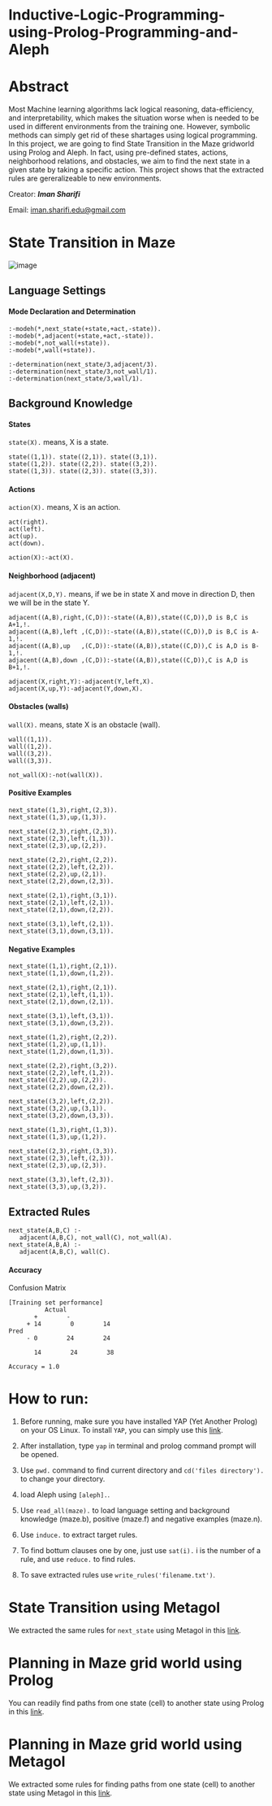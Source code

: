 # Inductive-Logic-Programming-using-Prolog-Programming-and-Aleph

# Abstract

Most Machine learning algorithms lack logical reasoning, data-efficiency, and interpretability, which makes the situation worse when is needed to be used in different environments from the training one. However, symbolic methods can simply get rid of these shartages using logical programming. In this project, we are going to find State Transition in the Maze gridworld using Prolog and Aleph. In fact, using pre-defined states, actions, neighborhood relations, and obstacles, we aim to find the next state in a given state by taking a specific action. This project shows that the extracted rules are gereralizeable to new environments.

Creator: **_Iman Sharifi_**

Email: iman.sharifi.edu@gmail.com

# State Transition in Maze

![image](https://github.com/98210184/Inductive-Logic-Programming-using-Prolog-Programming-and-Aleph/blob/main/MazeEnv.png)

## Language Settings
#### Mode Declaration and Determination
```
:-modeh(*,next_state(+state,+act,-state)).
:-modeb(*,adjacent(+state,+act,-state)).
:-modeb(*,not_wall(+state)).
:-modeb(*,wall(+state)).

:-determination(next_state/3,adjacent/3).
:-determination(next_state/3,not_wall/1).
:-determination(next_state/3,wall/1).
```

## Background Knowledge

#### States

`state(X).` means, X is a state.
```
state((1,1)). state((2,1)). state((3,1)).
state((1,2)). state((2,2)). state((3,2)).
state((1,3)). state((2,3)). state((3,3)).
```

#### Actions

`action(X).` means, X is an action.
```
act(right).
act(left).
act(up).
act(down).

action(X):-act(X).
```

#### Neighborhood (adjacent)

`adjacent(X,D,Y).` means, if we be in state X and move in direction D, then we will be in the state Y.
```
adjacent((A,B),right,(C,D)):-state((A,B)),state((C,D)),D is B,C is A+1,!.
adjacent((A,B),left ,(C,D)):-state((A,B)),state((C,D)),D is B,C is A-1,!.
adjacent((A,B),up   ,(C,D)):-state((A,B)),state((C,D)),C is A,D is B-1,!.
adjacent((A,B),down ,(C,D)):-state((A,B)),state((C,D)),C is A,D is B+1,!.

adjacent(X,right,Y):-adjacent(Y,left,X).
adjacent(X,up,Y):-adjacent(Y,down,X).
```

#### Obstacles (walls)

`wall(X).` means, state X is an obstacle (wall).
```
wall((1,1)).
wall((1,2)).
wall((3,2)).
wall((3,3)).

not_wall(X):-not(wall(X)).
```

#### Positive Examples
```
next_state((1,3),right,(2,3)).
next_state((1,3),up,(1,3)).

next_state((2,3),right,(2,3)).
next_state((2,3),left,(1,3)).
next_state((2,3),up,(2,2)).

next_state((2,2),right,(2,2)).
next_state((2,2),left,(2,2)).
next_state((2,2),up,(2,1)).
next_state((2,2),down,(2,3)).

next_state((2,1),right,(3,1)).
next_state((2,1),left,(2,1)).
next_state((2,1),down,(2,2)).

next_state((3,1),left,(2,1)).
next_state((3,1),down,(3,1)).
```

#### Negative Examples
```
next_state((1,1),right,(2,1)).
next_state((1,1),down,(1,2)).

next_state((2,1),right,(2,1)).
next_state((2,1),left,(1,1)).
next_state((2,1),down,(2,1)).

next_state((3,1),left,(3,1)).
next_state((3,1),down,(3,2)).

next_state((1,2),right,(2,2)).
next_state((1,2),up,(1,1)).
next_state((1,2),down,(1,3)).

next_state((2,2),right,(3,2)).
next_state((2,2),left,(1,2)).
next_state((2,2),up,(2,2)).
next_state((2,2),down,(2,2)).

next_state((3,2),left,(2,2)).
next_state((3,2),up,(3,1)).
next_state((3,2),down,(3,3)).

next_state((1,3),right,(1,3)).
next_state((1,3),up,(1,2)).

next_state((2,3),right,(3,3)).
next_state((2,3),left,(2,3)).
next_state((2,3),up,(2,3)).

next_state((3,3),left,(2,3)).
next_state((3,3),up,(3,2)).
```

## Extracted Rules
```
next_state(A,B,C) :-
   adjacent(A,B,C), not_wall(C), not_wall(A).
next_state(A,B,A) :-
   adjacent(A,B,C), wall(C).
```

#### Accuracy

Confusion Matrix

```
[Training set performance]
          Actual
       +        - 
     + 14        0        14 
Pred 
     - 0        24        24 

       14        24        38 

Accuracy = 1.0
```

# How to run:

1. Before running, make sure you have installed YAP (Yet Another Prolog) on your OS Linux.
  To install `YAP`, you can simply use this [link](https://gist.github.com/mdip/caab58b5b329ff02d819).
  
2. After installation, type `yap` in terminal and prolog command prompt will be opened.

3. Use `pwd.` command to find current directory and `cd('files directory').` to change your directory.

4. load Aleph using `[aleph].`.

5. Use `read_all(maze).` to load language setting and background knowledge (maze.b), positive (maze.f) and negative examples (maze.n).

6. Use `induce.` to extract target rules.

7. To find bottum clauses one by one, just use `sat(i).` i is the number of a rule, and use `reduce.` to find rules.

8. To save extracted rules use `write_rules('filename.txt')`.

# State Transition using Metagol

We extracted the same rules for `next_state` using Metagol in this [link](https://github.com/98210184/Inductive-Logic-Programming-using-Prolog-Programming-and-Aleph/tree/main/2-Maze%20State%20Transition%20using%20Metagol).

# Planning in Maze grid world using Prolog

You can readily find paths from one state (cell) to another state using Prolog in this [link](https://github.com/98210184/Inductive-Logic-Programming-using-Prolog-Programming-and-Aleph/tree/main/3-Planning%20in%20Maze%20using%20Prolog).


# Planning in Maze grid world using Metagol

We extracted some rules for finding paths from one state (cell) to another  state using Metagol in this [link](https://github.com/98210184/Inductive-Logic-Programming-using-Prolog-Programming-and-Aleph/tree/main/4-Extract%20Planning%20Rules%20using%20Metagol).
